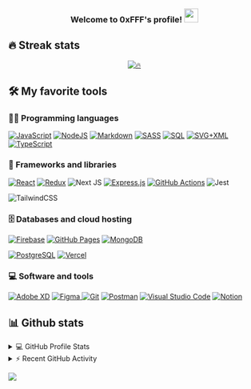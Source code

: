 <h3 align="center">
  Welcome to 0xFFF's profile!
  <img src="https://media.giphy.com/media/hvRJCLFzcasrR4ia7z/giphy.gif" width="28">
</h3>



## 🔥 Streak stats
<p align="center">
  <a href="#">
    <img title="🔥"
      src="https://github-readme-streak-stats.herokuapp.com/?user=innellea&theme=monokai-metallian&hide_border=true" />
  </a>

</p>

## 🛠️ My favorite tools

### 👨‍💻 Programming languages

<p>
 
  <a href="#"><img alt="JavaScript"
      src="https://img.shields.io/badge/JavaScript%20-%23F7DF1E.svg?logo=javascript&logoColor=black"></a>
  <a href="#"><img alt="NodeJS"
      src="https://img.shields.io/badge/Node.js%20-%2343853D.svg?logo=node.js&logoColor=white"></a>
  <a href="#"><img alt="Markdown"
      src="https://img.shields.io/badge/Markdown-%23000000.svg?logo=markdown&logoColor=white"></a>
  <a href="#"><img alt="SASS" src="https://img.shields.io/badge/Sass%20-hotpink.svg?logo=SASS&logoColor=white"></a>
  <a href="#"><img alt="SQL"
      src="https://img.shields.io/badge/SQL%20-%23025E8C.svg?logo=amazon-dynamodb&logoColor=white"></a>
  <a href="#"><img alt="SVG+XML"
      src="https://img.shields.io/badge/SVG%2BXML%20-%23e0982c.svg?logo=svg&logoColor=white"></a>
  <a href="#"><img alt="TypeScript"
      src="https://img.shields.io/badge/TypeScript%20-%23007ACC.svg?logo=typescript&logoColor=white"></a>
</p>

### 🧰 Frameworks and libraries

<p>
  <a href="#"><img alt="React"
      src="https://img.shields.io/badge/React%20-%2320232a.svg?logo=react&logoColor=%2361DAFB"></a>
  <a href="#"> <img alt="Redux" src="https://img.shields.io/badge/redux-%23593d88.svg?logo=redux&logoColor=white" /></a>
  <img alt="Next JS" src="https://img.shields.io/badge/nextjs-%23000000.svg?logo=next.js&logoColor=white"/>
  <a href="#"><img alt="Express.js"
      src="https://img.shields.io/badge/Express.js%20-%23404d59.svg?logo=express&logoColor=white"></a>
  <a href="#"><img alt="GitHub Actions"
      src="https://img.shields.io/badge/GitHub%20Actions%20-%232671E5.svg?logo=github%20actions&logoColor=white"></a>
    <img alt="Jest" src="https://img.shields.io/badge/-jest-%23C21325&logo=jest&logoColor=white" />
 
  <img alt="TailwindCSS"
    src="https://img.shields.io/badge/tailwindcss-%2338B2AC.svg?logo=tailwind-css&logoColor=white" />



</p>

### 🗄️ Databases and cloud hosting

<p>
  <a href="#"> <img alt="Firebase" src="https://img.shields.io/badge/firebase-%23039BE5.svg?logo=firebase" /></a>
  <a href="#"><img alt="GitHub Pages"
      src="https://img.shields.io/badge/GitHub%20Pages-%23327FC7.svg?logo=github&logoColor=white"></a>
  <a href="#"><img alt="MongoDB"
      src="https://img.shields.io/badge/MongoDB-%234ea94b.svg?logo=mongodb&logoColor=white"></a>

  <a href="#"><img alt="PostgreSQL"
      src="https://img.shields.io/badge/PostgreSQL-%23316192.svg?logo=postgresql&logoColor=white"></a>
  <a href="#"><img alt="Vercel"
      src="https://img.shields.io/badge/Vercel%20-%23000000.svg?logo=vercel&logoColor=white"></a>
</p>

### 💻 Software and tools

<p>
  <a href='#'> <img alt="Adobe XD"
      src="https://img.shields.io/badge/adobexd-%23FF26BE.svg?logo=adobexd&logoColor=white"></a>
  <a href='#'> <img alt="Figma" src="https://img.shields.io/badge/figma-%23F24E1E.svg?logo=figma&logoColor=white" />
  </a>
  <a href="#"><img alt="Git" src="https://img.shields.io/badge/Git%20-%23F05033.svg?logo=git&logoColor=white"></a>
  <a href="#"><img alt="Postman" src="https://img.shields.io/badge/Postman-FF6C37?logo=postman&logoColor=white"></a>
  <a href="#"><img alt="Visual Studio Code"
      src="https://img.shields.io/badge/Visual%20Studio%20Code-0078d7.svg?logo=visual-studio-code&logoColor=white"></a>
    <a href="#"><img alt="Notion"
      src="https://img.shields.io/badge/Notion%20-%23010101.svg?logo=notion&logoColor=white"></a>
</p>


## 📊 Github stats


<details>
  <summary>💻 GitHub Profile Stats</summary>
  <br />
  <a><img
      src="https://denvercoder1-github-readme-stats.vercel.app/api?username=innellea&show_icons=true&count_private=true&theme=react&hide_border=true&bg_color=1F222E&title_color=F85D7F&icon_color=F8D866"
      height="192px" /></a>
  <a>
    <img"
      src="https://denvercoder1-github-readme-stats.vercel.app/api/top-langs/?username=innellea&langs_count=8&layout=compact&theme=react&hide_border=true&bg_color=1F222E&title_color=F85D7F&icon_color=F8D866"
      height="192px" />
  </a>
  <br />

</details>


<!-- https://github.com/jamesgeorge007/github-activity-readme -->
<details>
  <summary>⚡ Recent GitHub Activity</summary>
  <br />
</details>

<a><img
    src="https://activity-graph.herokuapp.com/graph?username=innellea&bg_color=1F222E&color=F8D866&line=F85D7F&point=FFFFFF&hide_border=true" /></a>
